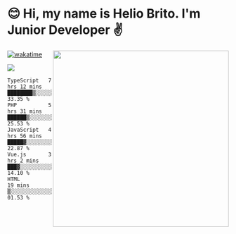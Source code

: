  # 😊 Hi, my name is Helio Brito. I'm Junior Developer ✌️

<img src="https://github-readme-stats.vercel.app/api?username=helioh3&show_icons=true&count_private=true&theme=gruvbox" min-width="400px" max-width="400px" width="400px" align="right" />

[![wakatime](https://wakatime.com/badge/user/ce1da5e2-69aa-40b1-a2f3-97124b30e813.svg)](https://wakatime.com/@ce1da5e2-69aa-40b1-a2f3-97124b30e813)

<p align="left">
  <a href="https://t.me/helioh3" target="_blank" rel="noopener noreferrer" alt="Telegram">
  <img src="https://img.shields.io/badge/Telegram-2CA5E0?style=for-the-badge&logo=telegram&logoColor=white" /></a>
</p>

<!--START_SECTION:waka-->
```text
TypeScript   7 hrs 12 mins   ████████▒░░░░░░░░░░░░░░░░   33.35 % 
PHP          5 hrs 31 mins   ██████▒░░░░░░░░░░░░░░░░░░   25.53 % 
JavaScript   4 hrs 56 mins   █████▓░░░░░░░░░░░░░░░░░░░   22.87 % 
Vue.js       3 hrs 2 mins    ███▓░░░░░░░░░░░░░░░░░░░░░   14.10 % 
HTML         19 mins         ▒░░░░░░░░░░░░░░░░░░░░░░░░   01.53 % 
```
<!--END_SECTION:waka-->
